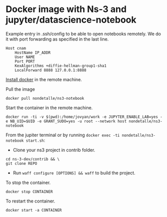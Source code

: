 # Docker image with Ns-3 and jupyter/datascience-notebook

Example entry in .ssh/config to be able to open notebooks remotely. We do it with port forwarding as specified in the last line.

```
Host cnam
    HostName IP_ADDR
    User NAME
    Port PORT
    KexAlgorithms +diffie-hellman-group1-sha1
    LocalForward 8888 127.0.0.1:8888
```
[Install docker](https://docs.docker.com/get-docker/) in the remote machine.

Pull the image

```
docker pull nondetalle/ns3-notebook
```

Start the container in the remote machine.

```
docker run -ti -v $(pwd):/home/jovyan/work -e JUPYTER_ENABLE_LAB=yes -e NB_UID=$UID -e GRANT_SUDO=yes -u root --network host nondetalle/ns3-notebook
```

From the jupiter terminal or by running `docker exec -ti nondetalle/ns3-notebook start.sh`:

* Clone your ns3 project in contrib folder.

```
cd ns-3-dev/contrib && \
git clone REPO
```
* Run `waff configure [OPTIONS] && waff` to build the project.

To stop the container.

```
docker stop CONTAINER
```

To restart the container.

```
docker start -a CONTAINER
```